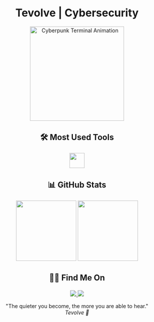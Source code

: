 <div align="center">
  <h1>Tevolve | Cybersecurity</h1>
</div>

<div align="center">
  <img src="https://camo.githubusercontent.com/55b20bfba7c8b371984c394ec258209b56757787b3ec02a0b6592195cb47d9a9/68747470733a2f2f7374617469632e7769787374617469632e636f6d2f6d656469612f3533666164305f63653037303463616130313734643661613962326238313031613632666137377e6d76322e676966" height="250" alt="Cyberpunk Terminal Animation" />
</div>



<h2><p align="center">🛠️ Most Used Tools</p></h2>

<div align="center">
   <img src="https://skillicons.dev/icons?i=python,kali,bash," height="40" />
</div>



<h2><p align="center">📊 GitHub Stats</p></h2>

<div align="center">
  <img src="https://github-readme-stats.vercel.app/api?username=Tevolve&show_icons=true&theme=tokyonight&border_radius=8&count_private=true" height="160" />
  <img src="https://github-readme-streak-stats.herokuapp.com/?user=Tevolve&theme=tokyonight" height="160" />
</div>



<h2><p align="center">🕵️‍♂️ Find Me On</p></h2>

<div align="center">
  <a href="https://www.linkedin.com/in/tev0lv3">
    <img src="https://img.shields.io/badge/LinkedIn-0077B5?style=flat&logo=linkedin&logoColor=white" />
  </a>
  <a href="https://github.com/tevolve">
    <img src="https://img.shields.io/badge/GitHub-000000?style=flat&logo=github&logoColor=white" />
  </a>
</div>


<p align="center">
  "The quieter you become, the more you are able to hear." <br>
  <em>Tevolve 🚀</em>
</p>
